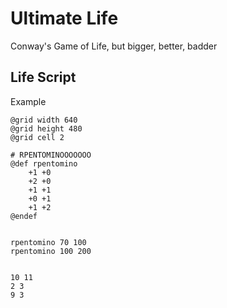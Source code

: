 Ultimate Life
=================================================================================

Conway's Game of Life, but bigger, better, badder


Life Script
---------------------------------------------------------------------------------

Example

    @grid width 640
    @grid height 480
    @grid cell 2

    # RPENTOMINOOOOOOO
    @def rpentomino
        +1 +0
        +2 +0
        +1 +1
        +0 +1
        +1 +2
    @endef


    rpentomino 70 100
    rpentomino 100 200


    10 11
    2 3
    9 3
